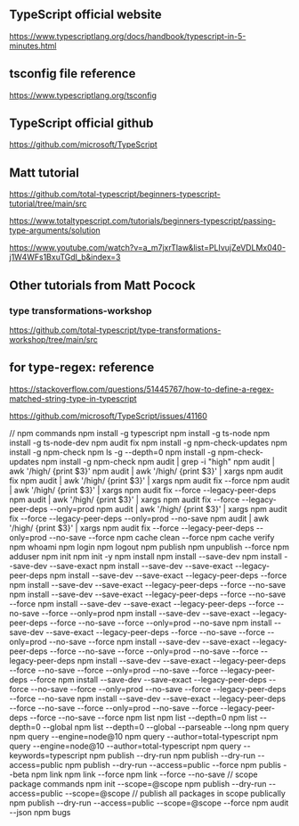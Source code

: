 ## TypeScript official website
https://www.typescriptlang.org/docs/handbook/typescript-in-5-minutes.html
## tsconfig file reference
https://www.typescriptlang.org/tsconfig


## TypeScript official github
https://github.com/microsoft/TypeScript



## Matt tutorial
https://github.com/total-typescript/beginners-typescript-tutorial/tree/main/src

https://www.totaltypescript.com/tutorials/beginners-typescript/passing-type-arguments/solution

https://www.youtube.com/watch?v=a_m7jxrTlaw&list=PLIvujZeVDLMx040-j1W4WFs1BxuTGdI_b&index=3
## Other tutorials from Matt Pocock
### type transformations-workshop
https://github.com/total-typescript/type-transformations-workshop/tree/main/src


## for type-regex: reference 

https://stackoverflow.com/questions/51445767/how-to-define-a-regex-matched-string-type-in-typescript

https://github.com/microsoft/TypeScript/issues/41160

// npm commands
npm install -g typescript
npm install -g ts-node
npm install -g ts-node-dev
npm audit fix
npm install -g npm-check-updates
npm install -g npm-check
npm ls -g --depth=0
npm install -g npm-check-updates
npm install -g npm-check
npm audit | grep -i "high"
npm audit | awk '/high/ {print $3}'
npm audit | awk '/high/ {print $3}' | xargs npm audit fix
npm audit | awk '/high/ {print $3}' | xargs npm audit fix --force
npm audit | awk '/high/ {print $3}' | xargs npm audit fix --force --legacy-peer-deps
npm audit | awk '/high/ {print $3}' | xargs npm audit fix --force --legacy-peer-deps --only=prod
npm audit | awk '/high/ {print $3}' | xargs npm audit fix --force --legacy-peer-deps --only=prod --no-save
npm audit | awk '/high/ {print $3}' | xargs npm audit fix --force --legacy-peer-deps --only=prod --no-save --force
npm cache clean --force
npm cache verify
npm whoami
npm login
npm logout
npm publish
npm unpublish --force
npm adduser
npm init
npm init -y
npm install
npm install --save-dev
npm install --save-dev --save-exact
npm install --save-dev --save-exact --legacy-peer-deps
npm install --save-dev --save-exact --legacy-peer-deps --force
npm install --save-dev --save-exact --legacy-peer-deps --force --no-save
npm install --save-dev --save-exact --legacy-peer-deps --force --no-save --force
npm install --save-dev --save-exact --legacy-peer-deps --force --no-save --force --only=prod
npm install --save-dev --save-exact --legacy-peer-deps --force --no-save --force --only=prod --no-save
npm install --save-dev --save-exact --legacy-peer-deps --force --no-save --force --only=prod --no-save --force
npm install --save-dev --save-exact --legacy-peer-deps --force --no-save --force --only=prod --no-save --force --legacy-peer-deps
npm install --save-dev --save-exact --legacy-peer-deps --force --no-save --force --only=prod --no-save --force --legacy-peer-deps --force
npm install --save-dev --save-exact --legacy-peer-deps --force --no-save --force --only=prod --no-save --force --legacy-peer-deps --force --no-save
npm install --save-dev --save-exact --legacy-peer-deps --force --no-save --force --only=prod --no-save --force --legacy-peer-deps --force --no-save --force
npm list
npm list --depth=0
npm list --depth=0 --global
npm list --depth=0 --global --parseable --long
npm query
npm query --engine=node@10
npm query  --author=total-typescript
npm query --engine=node@10 --author=total-typescript
npm query --keywords=typescript
npm publish --dry-run
npm publish --dry-run --access=public
npm publish --dry-run --access=public --force
npm publis --beta
npm link
npm link --force
npm link --force --no-save
// scope package commands
npm init --scope=@scope
npm publish --dry-run --access=public --scope=@scope // publish all packages in scope publically
npm publish --dry-run --access=public --scope=@scope --force
npm audit --json
npm bugs 
